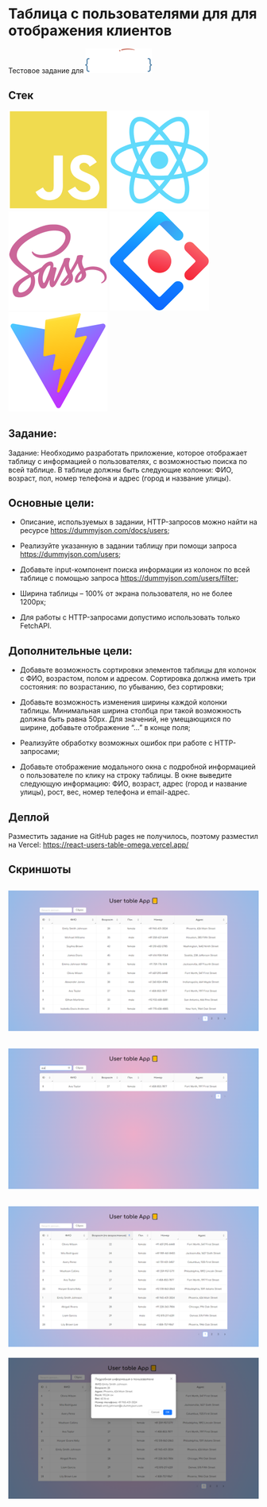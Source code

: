 # Таблица с пользователями для для отображения клиентов

Тестовое задание для <img src="./public/images/academy-logo.png" weight="50" height="50"/>&nbsp;<br/>

## Стек

![image](./public/images/javascript-plain.svg)
![image](./public/images/react-original.svg)
![image](./public/images/sass-original.svg)
![image](./public/images/antdesign-original.svg)
![image](./public/images/vitejs-original.svg)

## Задание:

Задание: Необходимо разработать приложение, которое отображает таблицу с информацией о
пользователях, с возможностью поиска по всей таблице. В таблице должны быть следующие
колонки: ФИО, возраст, пол, номер телефона и адрес (город и название улицы).

## Основные цели:

-  Описание, используемых в задании, HTTP-запросов можно найти на ресурсе
https://dummyjson.com/docs/users;
-  Реализуйте указанную в задании таблицу при помощи запроса https://dummyjson.com/users;
- Добавьте input-компонент поиска информации из колонок по всей таблице с помощью запроса
https://dummyjson.com/users/filter;

- Ширина таблицы – 100% от экрана пользователя, но не более 1200px;
- Для работы с HTTP-запросами допустимо использовать только FetchAPI.


## Дополнительные цели:

- Добавьте возможность сортировки элементов таблицы для колонок с ФИО, возрастом, полом
и адресом. Сортировка должна иметь три состояния: по возрастанию, по убыванию, без
сортировки;

- Добавьте возможность изменения ширины каждой колонки таблицы. Минимальная ширина
столбца при такой возможность должна быть равна 50px. Для значений, не умещающихся по
ширине, добавьте отображение “…” в конце поля;
- Реализуйте обработку возможных ошибок при работе с HTTP-запросами;
- Добавьте отображение модального окна с подробной информацией о пользователе по клику
на строку таблицы. В окне выведите следующую информацию: ФИО, возраст, адрес (город и
название улицы), рост, вес, номер телефона и email-адрес.

## Деплой

Разместить задание на GitHub pages не получилось, поэтому разместил на Vercel:
https://react-users-table-omega.vercel.app/

## Скриншоты

![image](./public/images/scr1.png)
---
![image](./public/images/scr2.png)
---
![image](./public/images/scr3.png)
---
![image](./public/images/scr4.png)
